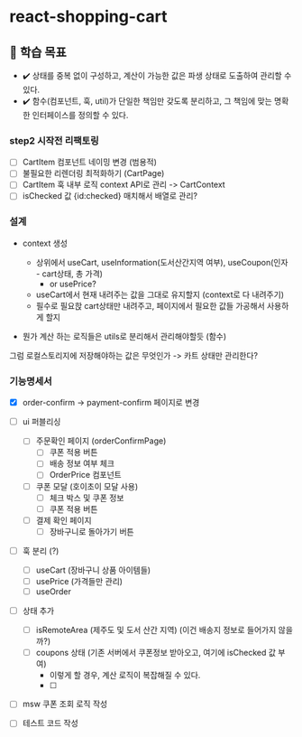 # react-shopping-cart

## 📍 학습 목표

- ✔️ 상태를 중복 없이 구성하고, 계산이 가능한 값은 파생 상태로 도출하여 관리할 수 있다.
- ✔️ 함수(컴포넌트, 훅, util)가 단일한 책임만 갖도록 분리하고, 그 책임에 맞는 명확한 인터페이스를 정의할 수 있다.

### step2 시작전 리팩토링

- [ ] CartItem 컴포넌트 네이밍 변경 (범용적)
- [ ] 불필요한 리렌더링 최적화하기 (CartPage)
- [ ] CartItem 훅 내부 로직 context API로 관리 -> CartContext
- [ ] isChecked 값 {id:checked} 매치해서 배열로 관리?

### 설계

- context 생성

  - 상위에서 useCart, useInformation(도서산간지역 여부), useCoupon(인자 - cart상태, 총 가격)
    - or usePrice?
  - useCart에서 현재 내려주는 값을 그대로 유지할지 (context로 다 내려주기)
  - 필수로 필요핝 cart상태만 내려주고, 페이지에서 필요한 값들 가공해서 사용하게 할지

- 뭔가 계산 하는 로직들은 utils로 분리해서 관리해야할듯 (함수)

그럼 로컬스토리지에 저장해야하는 값은 무엇인가 -> 카트 상태만 관리한다?

### 기능명세서

- [x] order-confirm -> payment-confirm 페이지로 변경

- [ ] ui 퍼블리싱
  - [ ] 주문확인 페이지 (orderConfirmPage)
    - [ ] 쿠폰 적용 버튼
    - [ ] 배송 정보 여부 체크
    - [ ] OrderPrice 컴포넌트
  - [ ] 쿠폰 모달 (호이초이 모달 사용)
    - [ ] 체크 박스 및 쿠폰 정보
    - [ ] 쿠폰 적용 버튼
  - [ ] 결제 확인 페이지
    - [ ] 장바구니로 돌아가기 버튼
- [ ] 훅 분리 (?)
  - [ ] useCart (장바구니 상품 아이템들)
  - [ ] usePrice (가격들만 관리)
  - [ ] useOrder
- [ ] 상태 추가
  - [ ] isRemoteArea (제주도 및 도서 산간 지역) (이건 배송지 정보로 들어가지 않을까?)
  - [ ] coupons 상태 (기존 서버에서 쿠폰정보 받아오고, 여기에 isChecked 값 부여)
    - 이렇게 할 경우, 계산 로직이 복잡해질 수 있다.
    - [ ]
- [ ] msw 쿠폰 조회 로직 작성
- [ ] 테스트 코드 작성
